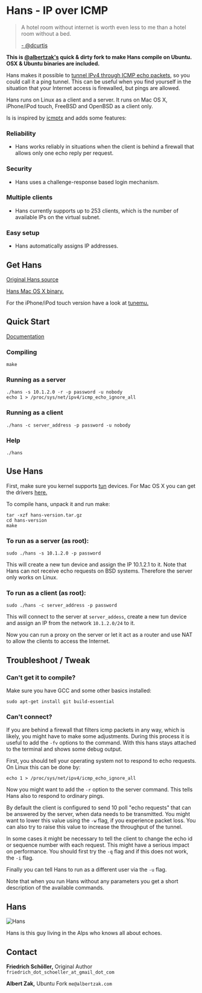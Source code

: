 # Hans - IP over ICMP
> A hotel room without internet is worth even less to me than a hotel room without a bed.
>
>  [- @dcurtis](https://twitter.com/dcurtis/statuses/325029551711322112)

**This is [@albertzak's](https://twitter.com/albertzak) quick & dirty fork to make Hans compile on Ubuntu. OSX & Ubuntu binaries are included.**

Hans makes it possible to [tunnel IPv4 through ICMP echo packets](http://en.wikipedia.org/wiki/ICMP_tunnel), so you could call it a ping tunnel. This can be useful when you find yourself in the situation that your Internet access is firewalled, but pings are allowed.

Hans runs on Linux as a client and a server. It runs on Mac OS X, iPhone/iPod touch, FreeBSD and OpenBSD as a client only.

Is is inspired by [icmptx](http://thomer.com/icmptx/) and adds some features:

### Reliability
 - Hans works reliably in situations when the client is behind a firewall that allows only one echo reply per request.

### Security
 - Hans uses a challenge-response based login mechanism.

### Multiple clients
 - Hans currently supports up to 253 clients, which is the number of available IPs on the virtual subnet.

### Easy setup
 - Hans automatically assigns IP addresses.

## Get Hans

[Original Hans source](http://sourceforge.net/projects/hanstunnel)

[Hans Mac OS X binary.](http://sourceforge.net/projects/hanstunnel/files/osx)

For the iPhone/iPod touch version have a look at [tunemu.](http://code.gerade.org/tunemu/)

## Quick Start

[Documentation](http://code.gerade.org/hans/)

### Compiling

    make

### Running as a server

    ./hans -s 10.1.2.0 -r -p password -u nobody
    echo 1 > /proc/sys/net/ipv4/icmp_echo_ignore_all

### Running as a client

    ./hans -c server_address -p password -u nobody

### Help

    ./hans


## Use Hans

First, make sure you kernel supports [tun](http://vtun.sourceforge.net/tun/) devices. For Mac OS X you can get the drivers [here.](http://tuntaposx.sourceforge.net/)

To compile hans, unpack it and run make:

    tar -xzf hans-version.tar.gz
    cd hans-version
    make

### To run as a server (as root):

    sudo ./hans -s 10.1.2.0 -p password

This will create a new tun device and assign the IP 10.1.2.1 to it. Note that Hans can not receive echo requests on BSD systems. Therefore the server only works on Linux.

### To run as a client (as root):

    sudo ./hans -c server_address -p password

This will connect to the server at `server_addess`, create a new tun device and assign an IP from the network `10.1.2.0/24` to it.

Now you can run a proxy on the server or let it act as a router and use NAT to allow the clients to access the Internet.

## Troubleshoot / Tweak

### Can't get it to compile?

Make sure you have GCC and some other basics installed:

    sudo apt-get install git build-essential

### Can't connect?

If you are behind a firewall that filters icmp packets in any way, which is likely, you might have to make some adjustments. During this process it is useful to add the `-fv` options to the command. With this hans stays attached to the terminal and shows some debug output.

First, you should tell your operating system not to respond to echo requests. On Linux this can be done by:

    echo 1 > /proc/sys/net/ipv4/icmp_echo_ignore_all

Now you might want to add the `-r` option to the server command. This tells Hans also to respond to ordinary pings.

By default the client is configured to send 10 poll "echo requests" that can be answered by the server, when data needs to be transmitted. You might want to lower this value using the `-w` flag, if you experience packet loss. You can also try to raise this value to increase the throughput of the tunnel.

In some cases it might be necessary to tell the client to change the echo id or sequence number with each request. This might have a serious impact on performance. You should first try the `-q` flag and if this does not work, the `-i` flag.

Finally you can tell Hans to run as a different user via the `-u` flag.

Note that when you run Hans without any parameters you get a short description of the available commands.

## Hans

![Hans](http://verlag.inndependent.de/images/report_45162_xxl_kerl_jodellehrer.jpg "Hans")

Hans is this guy living in the Alps who knows all about echoes.

## Contact

**Friedrich Schöller,** Original Author `friedrich_dot_schoeller_at_gmail_dot_com` 

**Albert Zak,** Ubuntu Fork `me@albertzak.com` 
